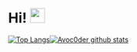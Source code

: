 # Hi! <img src="https://raw.githubusercontent.com/MartinHeinz/MartinHeinz/master/wave.gif" width="30px">


[![Top Langs](https://github-readme-stats.vercel.app/api/top-langs/?username=nybik1&layout=compact&theme=highcontrast)](https://github.com/anuraghazra/github-readme-stats)[![Avoc0der github stats](https://github-readme-stats.vercel.app/api?username=nybik1&theme=highcontrast)](https://github.com/anuraghazra/github-readme-stats)

